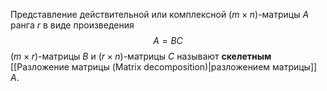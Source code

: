 Представление действительной или комплексной ($m\times n$)-матрицы $A$ ранга $r$ в виде произведения$$A=BC$$($m\times r$)-матрицы $B$ и ($r\times n$)-матрицы $C$ называют **скелетным** [[Разложение матрицы (Matrix decomposition)|разложением матрицы]] $A$.